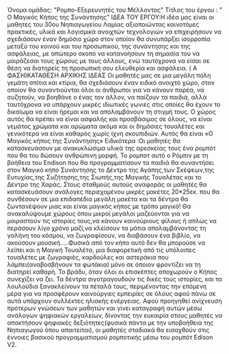 Όνομα ομάδας:  "Ρομπο-Εξερευνητές του Μέλλοντος"
Τίτλος του έργου :  " Ο Μαγικός Κήπος της Συνάντησης"
ΙΔΕΑ ΤΟΥ ΕΡΓΟΥ:Η ιδέα μας  είναι οι μαθητές του 30ου Νηπιαγωγείου Λαμίας αξιοποιώντας  καινοτόμες πρακτικές, υλικά και λογισμικά ανοιχτών τεχνολογιών να
επιχειρήσουν να σχεδιάσουν έναν δημόσιο χώρο στον οποίον θα συνυπάρξει ισορροπία μεταξύ του κοινού και του προσωπικού, της συνάντησης και της ασφάλειας, με απώτερο σκοπό να κατανοήσουν τη σημασία του να μοιράζεσαι τους χώρους με τους άλλους, ενώ ταυτόχρονα να είσαι σε θέση να διατηρείς τη προσωπική σου ελευθερία και ασφάλεια.
( Α ΦΑΣΗ)ΚΑΤΑΘΕΣΗ ΑΡΧΙΚΗΣ ΙΔΕΑΣ
 Οι μαθητές μας σε μια μεγάλη πόλη γεμάτη σπίτια και κτίρια, θα σχεδιάσουν έναν ειδικό ανοιχτό χώρο, στον οποίον θα συναντιούνται όλοι οι άνθρωποι για να κάνουν παρέα, να συζητούν, να βοηθάνε ο ένας τον άλλον, να παίζουν τα παιδιά, αλλά ταυτόχρονα να υπάρχουν μικρές ιδιωτικές γωνιές στις οποίες θα έχουν το δικαίωμα να είναι ήρεμοι και να απολαμβάνουν τη στιγμή τους. Ο χώρος αυτός θα πρέπει να είναι ασφαλής και προσβάσιμος σε όλους, να είναι γεμάτος χρώματα και αρώματα ακόμα και οι δημόσιες τουαλέτες και γενικότερα να είναι καθαρός χωρίς ίχνη σκουπιδιών. Αυτός θα είναι «Ο Μαγικός κήπος της Συνάντησης»
Ειδικότερα :Οι μαθητές θα κατασκευάσουν με ανακυκλώσιμα υλικά της αρεσκείας τους ένα ρομπότ που θα του δώσουν ανθρώπινη μορφή. Το ρομποτ αυτό ο Ρόμπιν με τη βοήθεια του Endison που θα προγραμματίσουν τα παιδιά  θα συναντήσει  στον Μαγικό κήπο Συνάντησης  το Δέντρο της Αγάπης,των Σκέψεων,της Ευτυχίας,της Συζήτησης,της Σιωπής,της Μαγικής Τουαλέτας και το Δέντρο της Χαράς. Στους σταθμούς αυτούς αναφοράς οι μαθητές θα κατασκευάσουν ανάλογες περιεχομένου μικρές μακέτες 20*25εκ. που θα συνθέσουν σε μια επιδαπέδια μεγάλη μακέτα και τα δέντρα θα ζωντανέψουν μιας και είναι μαγικός κήπος με τρόπο μαγικό! Θα ανακαλύψουμε χώρους όπου μικροί μεγάλοι μαζεύονται για να μοιραστούν τις ιστορίες τους,να κάνουν καινούριους φίλους ή απλώς να περάσουν λίγο χρόνο μαζί,να κλείσουν τα μάτια απολαμβάνοντας τη γαλήνη του κόσμου, να ζωγραφίσουν, να διαβάσουν ένα βιβλίο, να ακούσουν μουσική…..Φυσικά από τον κήπο αυτό δεν θα μπορούσε να λείπει και η Μαγική Τουαλέτα, μια διαφορετική από τις υπόλοιπες τουαλέτες με ζωγραφιές, καρδούλες και αστεράκια που λάμπει(αναβοσβήνουν τα φωτάκια) μόνο σε όποιον φροντίζει να τη διατηρεί καθαρή.
Το βράδυ, όταν όλοι οι επισκέπτες αποχωρούν ο Κήπος συνεχίζει να ζει. Τα δέντρα σιγοτραγουδούν τις δικές τους ιστορίες, και τα λουλούδια ξανακλείνουν τα πέταλά τους, περιμένοντας την επόμενη μέρα για να προσφέρουν καινούργιες εμπειρίες σε όλους αφού πάνω σε αυτά υπάρχουν συλλέκτες ηλιακής ενέργειας.
Αφού προηγηθεί ανίχνευση πρότερων γνώσεων των μαθητών και γίνει καταγραφή αυτών μέσω ανάλογων ψηφιακών εργαλείων, δίνοντας την ευκαιρία στους μαθητές να αποκτήσουν ψηφιακές δεξιότητες(φυσικά πάντα με την υποβοήθεια της Νηπιαγωγού όπου απαιτείται), οι μαθητές σταδιακά θα εισαχθούν  στις έννοιες βασικού προγραμματισμού ρομποτικής μέσω του ρομπότ Edison V2.

